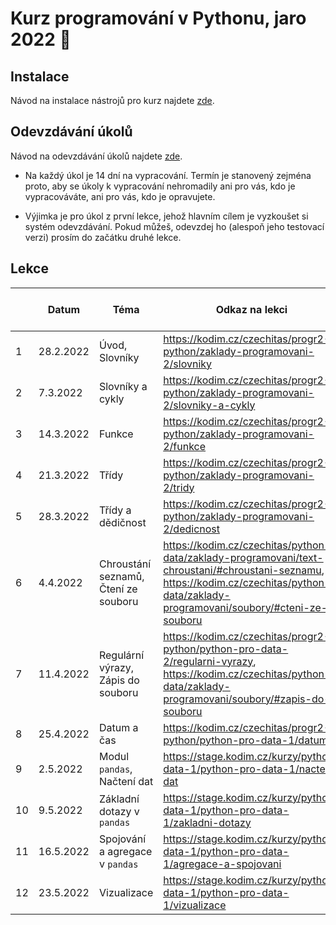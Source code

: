 # Kurz programování v Pythonu, jaro 2022 :snake:

## Instalace
Návod na instalace nástrojů pro kurz najdete [zde](./INSTALACE.md).

## Odevzdávání úkolů
Návod na odevzdávání úkolů najdete [zde](./ODEVZDAVANI-UKOLU.md).

* Na každý úkol je 14 dní na vypracování. Termín je stanovený zejména proto, aby se úkoly k vypracování nehromadily ani pro vás, 
kdo je vypracováváte, ani pro vás, kdo je opravujete.

* Výjimka je pro úkol z první lekce, jehož hlavním cílem je vyzkoušet si systém odevzdávání. Pokud můžeš, odevzdej ho (alespoň jeho testovací verzi)
prosím do začátku druhé lekce.

## Lekce

|    | Datum     | Téma             | Odkaz na lekci                                                           | Odkaz na úkol
| -- | --------- | ---------------- | ------------------------------------------------------------------------ | -------------
| 1  | 28.2.2022 | Úvod, Slovníky   | https://kodim.cz/czechitas/progr2-python/zaklady-programovani-2/slovniky | [ukol-01](./ukoly/ukol-01.md)
| 2  | 7.3.2022  | Slovníky a cykly | https://kodim.cz/czechitas/progr2-python/zaklady-programovani-2/slovniky-a-cykly | [ukol-02](./ukoly/ukol-02.md)
| 3  | 14.3.2022 | Funkce           | https://kodim.cz/czechitas/progr2-python/zaklady-programovani-2/funkce   | [ukol-03](./ukoly/ukol-03.md)
| 4  | 21.3.2022 | Třídy            | https://kodim.cz/czechitas/progr2-python/zaklady-programovani-2/tridy    | [ukol-04](./ukoly/ukol-04.md)
| 5  | 28.3.2022 | Třídy a dědičnost| https://kodim.cz/czechitas/progr2-python/zaklady-programovani-2/dedicnost | [ukol-05](./ukoly/ukol-05.md)
| 6  | 4.4.2022  | Chroustání seznamů, Čtení ze souboru | https://kodim.cz/czechitas/python-data/zaklady-programovani/text-chroustani/#chroustani-seznamu, https://kodim.cz/czechitas/python-data/zaklady-programovani/soubory/#cteni-ze-souboru | [ukol-06](./ukoly/ukol-06.md)
| 7  | 11.4.2022 | Regulární výrazy, Zápis do souboru | https://kodim.cz/czechitas/progr2-python/python-pro-data-2/regularni-vyrazy, https://kodim.cz/czechitas/python-data/zaklady-programovani/soubory/#zapis-do-souboru | [ukol-07](./ukoly/ukol-07.md)
| 8  | 25.4.2022 | Datum a čas | https://kodim.cz/czechitas/progr2-python/python-pro-data-1/datum | [ukol-08](./ukoly/ukol-08.md)
| 9  | 2.5.2022  | Modul `pandas`, Načtení dat | https://stage.kodim.cz/kurzy/python-data-1/python-pro-data-1/nacteni-dat | [ukol-09](./ukoly/ukol-09.md)
| 10 | 9.5.2022  | Základní dotazy v `pandas` | https://stage.kodim.cz/kurzy/python-data-1/python-pro-data-1/zakladni-dotazy | [ukol-10](./ukoly/ukol-10.md)
| 11 | 16.5.2022 | Spojování a agregace v `pandas` | https://stage.kodim.cz/kurzy/python-data-1/python-pro-data-1/agregace-a-spojovani | [ukol-11](./ukoly/ukol-11.md)
| 12 | 23.5.2022 | Vizualizace | https://stage.kodim.cz/kurzy/python-data-1/python-pro-data-1/vizualizace | [ukol-12](./ukoly/ukol-12.md)
